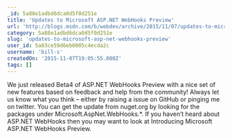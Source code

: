 ```yaml
---
_id: 5a88e1adbd6dca0d5f0d251e
title: 'Updates to Microsoft ASP.NET WebHooks Preview'
url: 'http://blogs.msdn.com/b/webdev/archive/2015/11/07/updates-to-microsoft-asp-net-webhooks-preview.aspx'
category: 5a88e1adbd6dca0d5f0d251e
slug: 'updates-to-microsoft-asp-net-webhooks-preview'
user_id: 5a83ce59d6eb0005c4ecda2c
username: 'bill-s'
createdOn: '2015-11-07T19:05:55.000Z'
tags: []
---
```


We just released Beta4 of ASP.NET WebHooks Preview with a nice set of new features based on feedback and help from the community! Always let us know what you think – either by raising a issue on GitHub or pinging me on twitter. You can get the update from nuget.org by looking for the packages under Microsoft.AspNet.WebHooks.*. If you haven’t heard about ASP.NET WebHooks then you may want to look at Introducing Microsoft ASP.NET WebHooks Preview.
